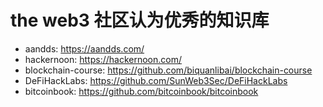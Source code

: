# the web3 社区认为优秀的知识库
- aandds: https://aandds.com/
- hackernoon: https://hackernoon.com/
- blockchain-course: https://github.com/biquanlibai/blockchain-course
- DeFiHackLabs: https://github.com/SunWeb3Sec/DeFiHackLabs
- bitcoinbook: https://github.com/bitcoinbook/bitcoinbook
